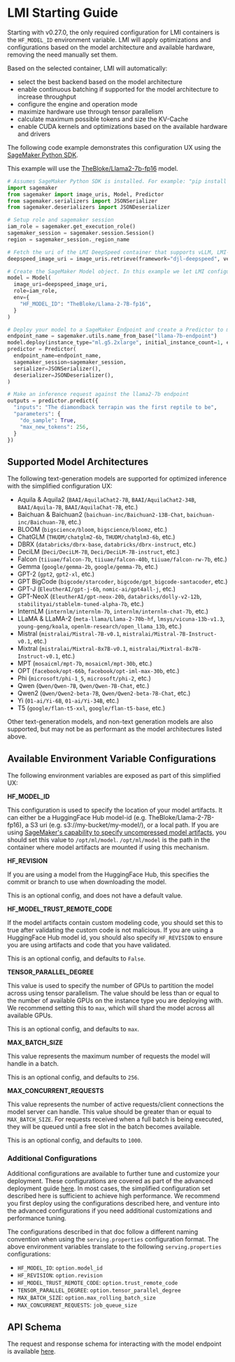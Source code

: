 # LMI Starting Guide

Starting with v0.27.0, the only required configuration for LMI containers is the `HF_MODEL_ID` environment variable.
LMI will apply optimizations and configurations based on the model architecture and available hardware, removing the need manually set them. 

Based on the selected container, LMI will automatically:

* select the best backend based on the model architecture 
* enable continuous batching if supported for the model architecture to increase throughput
* configure the engine and operation mode
* maximize hardware use through tensor parallelism
* calculate maximum possible tokens and size the KV-Cache
* enable CUDA kernels and optimizations based on the available hardware and drivers

The following code example demonstrates this configuration UX using the [SageMaker Python SDK](https://github.com/aws/sagemaker-python-sdk).

This example will use the [TheBloke/Llama2-7b-fp16](https://huggingface.co/TheBloke/Llama-2-7B-fp16) model. 

```python
# Assumes SageMaker Python SDK is installed. For example: "pip install sagemaker"
import sagemaker
from sagemaker import image_uris, Model, Predictor
from sagemaker.serializers import JSONSerializer
from sagemaker.deserializers import JSONDeserializer

# Setup role and sagemaker session
iam_role = sagemaker.get_execution_role() 
sagemaker_session = sagemaker.session.Session()
region = sagemaker_session._region_name

# Fetch the uri of the LMI DeepSpeed container that supports vLLM, LMI-Dist, HuggingFace Accelerate, DeepSpeed backends
deepspeed_image_uri = image_uris.retrieve(framework="djl-deepspeed", version="0.27.0", region=region)

# Create the SageMaker Model object. In this example we let LMI configure the deployment settings based on the model architecture  
model = Model(
  image_uri=deepspeed_image_uri,
  role=iam_role,
  env={
    "HF_MODEL_ID": "TheBloke/Llama-2-7B-fp16",
  }
)

# Deploy your model to a SageMaker Endpoint and create a Predictor to make inference requests
endpoint_name = sagemaker.utils.name_from_base("llama-7b-endpoint")
model.deploy(instance_type="ml.g5.2xlarge", initial_instance_count=1, endpoint_name=endpoint_name)
predictor = Predictor(
  endpoint_name=endpoint_name,
  sagemaker_session=sagemaker_session,
  serializer=JSONSerializer(),
  deserializer=JSONDeserializer(),
)

# Make an inference request against the llama2-7b endpoint
outputs = predictor.predict({
  "inputs": "The diamondback terrapin was the first reptile to be",
  "parameters": {
    "do_sample": True,
    "max_new_tokens": 256,
  }
})
```

## Supported Model Architectures

The following text-generation models are supported for optimized inference with the simplified configuration UX:

- Aquila & Aquila2 (`BAAI/AquilaChat2-7B`, `BAAI/AquilaChat2-34B`, `BAAI/Aquila-7B`, `BAAI/AquilaChat-7B`, etc.)
- Baichuan & Baichuan2 (`baichuan-inc/Baichuan2-13B-Chat`, `baichuan-inc/Baichuan-7B`, etc.)
- BLOOM (`bigscience/bloom`, `bigscience/bloomz`, etc.)
- ChatGLM (`THUDM/chatglm2-6b`, `THUDM/chatglm3-6b`, etc.)
- DBRX (`databricks/dbrx-base`, `databricks/dbrx-instruct`, etc.)
- DeciLM (`Deci/DeciLM-7B`, `Deci/DeciLM-7B-instruct`, etc.)
- Falcon (`tiiuae/falcon-7b`, `tiiuae/falcon-40b`, `tiiuae/falcon-rw-7b`, etc.)
- Gemma (`google/gemma-2b`, `google/gemma-7b`, etc.)
- GPT-2 (`gpt2`, `gpt2-xl`, etc.)
- GPT BigCode (`bigcode/starcoder`, `bigcode/gpt_bigcode-santacoder`, etc.)
- GPT-J (`EleutherAI/gpt-j-6b`, `nomic-ai/gpt4all-j`, etc.)
- GPT-NeoX (`EleutherAI/gpt-neox-20b`, `databricks/dolly-v2-12b`, `stabilityai/stablelm-tuned-alpha-7b`, etc.)
- InternLM (`internlm/internlm-7b`, `internlm/internlm-chat-7b`, etc.)
- LLaMA & LLaMA-2 (`meta-llama/Llama-2-70b-hf`, `lmsys/vicuna-13b-v1.3`, `young-geng/koala`, `openlm-research/open_llama_13b`, etc.)
- Mistral (`mistralai/Mistral-7B-v0.1`, `mistralai/Mistral-7B-Instruct-v0.1`, etc.)
- Mixtral (`mistralai/Mixtral-8x7B-v0.1`, `mistralai/Mixtral-8x7B-Instruct-v0.1`, etc.)
- MPT (`mosaicml/mpt-7b`, `mosaicml/mpt-30b`, etc.)
- OPT (`facebook/opt-66b`, `facebook/opt-iml-max-30b`, etc.)
- Phi (`microsoft/phi-1_5`, `microsoft/phi-2`, etc.)
- Qwen (`Qwen/Qwen-7B`, `Qwen/Qwen-7B-Chat`, etc.)
- Qwen2 (`Qwen/Qwen2-beta-7B`, `Qwen/Qwen2-beta-7B-Chat`, etc.)
- Yi (`01-ai/Yi-6B`, `01-ai/Yi-34B`, etc.)
- T5 (`google/flan-t5-xxl`, `google/flan-t5-base`, etc.)

Other text-generation models, and non-text generation models are also supported, but may not be as performant as the model architectures listed above.

## Available Environment Variable Configurations

The following environment variables are exposed as part of this simplified UX:

**HF_MODEL_ID**

This configuration is used to specify the location of your model artifacts.
It can either be a HuggingFace Hub model-id (e.g. TheBloke/Llama-2-7B-fp16), a S3 uri (e.g. s3://my-bucket/my-model/), or a local path.
If you are using [SageMaker's capability to specify uncompressed model artifacts](https://docs.aws.amazon.com/sagemaker/latest/dg/large-model-inference-uncompressed.html), you should set this value to `/opt/ml/model`.
`/opt/ml/model` is the path in the container where model artifacts are mounted if using this mechanism.

**HF_REVISION**

If you are using a model from the HuggingFace Hub, this specifies the commit or branch to use when downloading the model.

This is an optional config, and does not have a default value. 

**HF_MODEL_TRUST_REMOTE_CODE**

If the model artifacts contain custom modeling code, you should set this to true after validating the custom code is not malicious.
If you are using a HuggingFace Hub model id, you should also specify `HF_REVISION` to ensure you are using artifacts and code that you have validated.

This is an optional config, and defaults to `False`.

**TENSOR_PARALLEL_DEGREE**

This value is used to specify the number of GPUs to partition the model across using tensor parallelism.
The value should be less than or equal to the number of available GPUs on the instance type you are deploying with.
We recommend setting this to `max`, which will shard the model across all available GPUs.

This is an optional config, and defaults to `max`.

**MAX_BATCH_SIZE**

This value represents the maximum number of requests the model will handle in a batch.

This is an optional config, and defaults to `256`.

**MAX_CONCURRENT_REQUESTS**

This value represents the number of active requests/client connections the model server can handle.
This value should be greater than or equal to `MAX_BATCH_SIZE`. 
For requests received when a full batch is being executed, they will be queued until a free slot in the batch becomes available.

This is an optional config, and defaults to `1000`.

### Additional Configurations

Additional configurations are available to further tune and customize your deployment.
These configurations are covered as part of the advanced deployment guide [here](../deployment_guide/configurations.md).
In most cases, the simplified configuration set described here is sufficient to achieve high performance.
We recommend you first deploy using the configurations described here, and venture into the advanced configurations if you need additional customizations and performance tuning.

The configurations described in that doc follow a different naming convention when using the `serving.properties` configuration format.
The above environment variables translate to the following `serving.properties` configurations:

* `HF_MODEL_ID`: `option.model_id`
* `HF_REVISION`: `option.revision`
* `HF_MODEL_TRUST_REMOTE_CODE`: `option.trust_remote_code`
* `TENSOR_PARALLEL_DEGREE`: `option.tensor_parallel_degree`
* `MAX_BATCH_SIZE`: `option.max_rolling_batch_size`
* `MAX_CONCURRENT_REQUESTS`: `job_queue_size`

## API Schema

The request and response schema for interacting with the model endpoint is available [here](lmi_input_output_schema.md).
